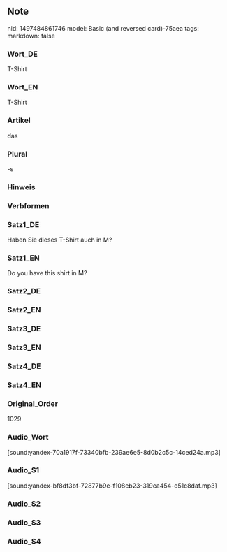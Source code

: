 ## Note
nid: 1497484861746
model: Basic (and reversed card)-75aea
tags: 
markdown: false

### Wort_DE
T-Shirt

### Wort_EN
T-Shirt

### Artikel
das

### Plural
-s

### Hinweis


### Verbformen


### Satz1_DE
Haben Sie dieses T-Shirt auch in M?

### Satz1_EN
Do you have this shirt in M?

### Satz2_DE


### Satz2_EN


### Satz3_DE


### Satz3_EN


### Satz4_DE


### Satz4_EN


### Original_Order
1029

### Audio_Wort
[sound:yandex-70a1917f-73340bfb-239ae6e5-8d0b2c5c-14ced24a.mp3]

### Audio_S1
[sound:yandex-bf8df3bf-72877b9e-f108eb23-319ca454-e51c8daf.mp3]

### Audio_S2


### Audio_S3


### Audio_S4


